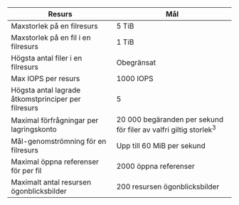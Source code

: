 | Resurs | Mål |
|----------|---------------|
| Maxstorlek på en filresurs | 5 TiB |
| Maxstorlek på en fil i en filresurs | 1 TiB |
| Högsta antal filer i en filresurs | Obegränsat |
| Max IOPS per resurs | 1000 IOPS |
| Högsta antal lagrade åtkomstprinciper per filresurs | 5 |
| Maximal förfrågningar per lagringskonto | 20 000 begäranden per sekund för filer av valfri giltig storlek<sup>3</sup> |
| Mål-genomströmning för en filresurs | Upp till 60 MiB per sekund |
| Maximal öppna referenser för per fil | 2000 öppna referenser |
| Maximalt antal resursen ögonblicksbilder | 200 resursen ögonblicksbilder |